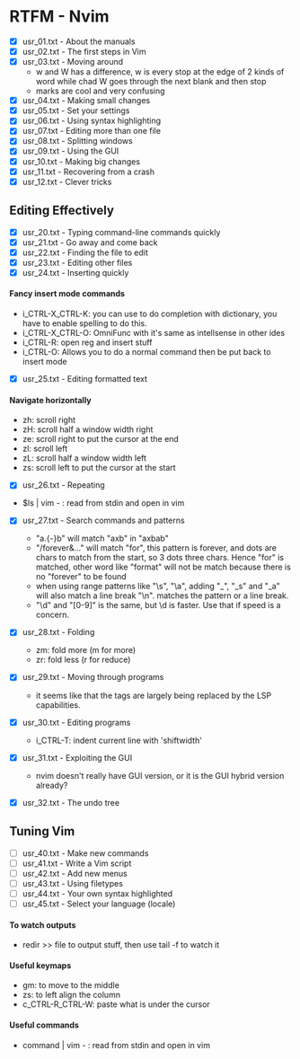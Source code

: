 # RTFM - Nvim

- [x] usr_01.txt - About the manuals
- [x] usr_02.txt - The first steps in Vim
- [x] usr_03.txt - Moving around
  - w and W has a difference, w is every stop at the edge of 2 kinds of word while chad W goes through the next blank and then stop
  - marks are cool and very confusing
- [x] usr_04.txt - Making small changes
- [x] usr_05.txt - Set your settings
- [x] usr_06.txt - Using syntax highlighting
- [x] usr_07.txt - Editing more than one file
- [x] usr_08.txt - Splitting windows
- [x] usr_09.txt - Using the GUI
- [x] usr_10.txt - Making big changes
- [x] usr_11.txt - Recovering from a crash
- [x] usr_12.txt - Clever tricks

## Editing Effectively

- [x] usr_20.txt - Typing command-line commands quickly
- [x] usr_21.txt - Go away and come back
- [x] usr_22.txt - Finding the file to edit
- [x] usr_23.txt - Editing other files
- [x] usr_24.txt - Inserting quickly

#### Fancy insert mode commands

- i_CTRL-X_CTRL-K: you can use to do completion with dictionary, you have to enable spelling to do this.
- i_CTRL-X_CTRL-O: OmniFunc with it's same as intellsense in other ides
- i_CTRL-R: open reg and insert stuff
- i_CTRL-O: Allows you to do a normal command then be put back to insert mode

- [x] usr_25.txt - Editing formatted text

#### Navigate horizontally

- zh: scroll right
- zH: scroll half a window width right
- ze: scroll right to put the cursor at the end
- zl: scroll left
- zL: scroll half a window width left
- zs: scroll left to put the cursor at the start

- [x] usr_26.txt - Repeating

- $ls | vim - : read from stdin and open in vim

- [x] usr_27.txt - Search commands and patterns

  - "a.\{-\}b" will match "axb" in "axbab"
  - "/forever\&..." will match "for", this pattern is forever, and dots are chars to match from the start, so 3 dots three chars. Hence "for" is matched, other word like "format" will not be match because there is no "forever" to be found
  - when using range patterns like "\s", "\a", adding "\_", "\_s" and "\_a" will also match a line break "\n". matches the pattern or a line break.
  - "\d" and "[0-9]" is the same, but \d is faster. Use that if speed is a concern.

- [x] usr_28.txt - Folding

  - zm: fold more (m for more)
  - zr: fold less (r for reduce)

- [x] usr_29.txt - Moving through programs

  - it seems like that the tags are largely being replaced by the LSP capabilities.

- [x] usr_30.txt - Editing programs

  - i_CTRL-T: indent current line with 'shiftwidth'

- [x] usr_31.txt - Exploiting the GUI

  - nvim doesn't really have GUI version, or it is the GUI hybrid version already?

- [x] usr_32.txt - The undo tree

## Tuning Vim

- [ ] usr_40.txt - Make new commands
- [ ] usr_41.txt - Write a Vim script
- [ ] usr_42.txt - Add new menus
- [ ] usr_43.txt - Using filetypes
- [ ] usr_44.txt - Your own syntax highlighted
- [ ] usr_45.txt - Select your language (locale)

#### To watch outputs

- redir >> file to output stuff, then use tail -f to watch it

#### Useful keymaps

- gm: to move to the middle
- zs: to left align the column
- c_CTRL-R_CTRL-W: paste what is under the cursor

#### Useful commands

- command | vim - : read from stdin and open in vim
